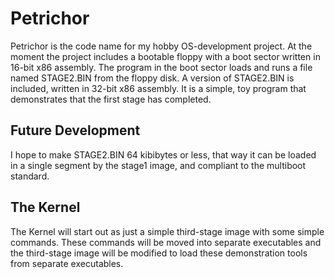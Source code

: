 # Petrichor

Petrichor is the code name for my hobby OS-development project. At the moment
the project includes a bootable floppy with a boot sector written in 16-bit
x86 assembly. The program in the boot sector loads and runs a file named
STAGE2.BIN from the floppy disk. A version of STAGE2.BIN is included, written
in 32-bit x86 assembly. It is a simple, toy program that demonstrates
that the first stage has completed.

## Future Development

I hope to make STAGE2.BIN 64 kibibytes or less, that way it can be loaded in
a single segment by the stage1 image, and compliant to the multiboot standard.

## The Kernel

The Kernel will start out as just a simple third-stage image with some simple
commands. These commands will be moved into separate executables and the
third-stage image will be modified to load these demonstration tools from
separate executables.

